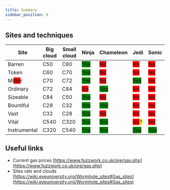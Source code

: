 ```yaml
---
title: Summary
sidebar_position: 6
---
```


## Sites and techniques

|       Site    | Big cloud | Small cloud | Ninja | Chameleon | Jedi | Sonic |
|---------------|-----------|-------------|-------|-----------|------|-------|
| Barren        |    C50    |     C60     |  <span style="background-color: green">Yes</span>  |    <span style="background-color: red">No</span>     |  <span style="background-color: red">No</span>  |  <span style="background-color: red">No</span>   |
| Token         |    C60    |     C70     |  <span style="background-color: green">Yes</span>  |    <span style="background-color: red">No</span>     |  <span style="background-color: red">No</span>  |  <span style="background-color: red">No</span>   |
| Mi<span style="background-color: red">No</span>r         |    C70    |     C72     |  <span style="background-color: green">Yes</span>  |    <span style="background-color: red">No</span>     |  <span style="background-color: green">Yes</span> |  <span style="background-color: red">No</span>   |
| Ordinary      |    C72    |     C84     |  <span style="background-color: red">No</span>   |    <span style="background-color: green">Yes</span>    |  <span style="background-color: red">No</span>  |  <span style="background-color: red">No</span>   |
| Sizeable      |    C84    |     C50     |  <span style="background-color: green">Yes</span>  |    <span style="background-color: red">No</span>     |  <span style="background-color: red">No</span>  |  <span style="background-color: red">No</span>   |
| Bountiful     |    C28    |     C32     |  <span style="background-color: green">Yes</span>  |    <span style="background-color: green">Yes</span>    |  <span style="background-color: red">No</span>  |  <span style="background-color: red">No</span>   |
| Vast          |    C32    |     C28     |  <span style="background-color: green">Yes</span>  |    <span style="background-color: red">No</span>     |  <span style="background-color: red">No</span>  |  <span style="background-color: red">No</span>   |
| Vital         |    C540   |     C320    |  <span style="background-color: green">Yes</span>  |    <span style="background-color: green">Yes</span>    |  <span style="background-color: yellow"><span style="background-color: red">No</span>?</span> |  <span style="background-color: red">No</span>   |
| Instrumental  |    C320   |     C540    |  <span style="background-color: green">Yes</span>  |    <span style="background-color: green">Yes</span>    |  <span style="background-color: green">Yes</span> |  <span style="background-color: green">Yes</span>  |

## Useful links
- Current gas prices [https://www.fuzzwork.co.uk/ore/gas.php](https://www.fuzzwork.co.uk/ore/gas.php)
- Sites rats and clouds [https://wiki.eveuniversity.org/Wormhole_sites#Gas_sites](https://wiki.eveuniversity.org/Wormhole_sites#Gas_sites)
